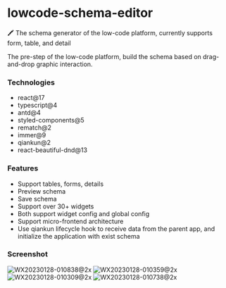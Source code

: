 # lowcode-schema-editor
:crayon: The schema generator of the low-code platform, currently supports form, table, and detail

The pre-step of the low-code platform, build the schema based on drag-and-drop graphic interaction.

### Technologies
- react@17
- typescript@4
- antd@4
- styled-components@5
- rematch@2
- immer@9
- qiankun@2
- react-beautiful-dnd@13

### Features
- Support tables, forms, details
- Preview schema
- Save schema
- Support over 30+ widgets
- Both support widget config and global config
- Support micro-frontend architecture
- Use qiankun lifecycle hook to receive data from the parent app, and initialize the application with exist schema

### Screenshot
![WX20230128-010838@2x](https://user-images.githubusercontent.com/27190836/215150261-062f0f55-433f-4537-8c95-3186b1fa610c.png)
![WX20230128-010359@2x](https://user-images.githubusercontent.com/27190836/215150297-ff84bf6b-30ae-47bf-a813-2b6286fdc550.png)
![WX20230128-010309@2x](https://user-images.githubusercontent.com/27190836/215150366-26dd72ac-5219-47f5-8551-c0f1d269f22c.png)
![WX20230128-010738@2x](https://user-images.githubusercontent.com/27190836/215150394-9c161e4b-57f7-4063-a525-05afa4d172e6.png)
